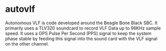 # autovlf
Autonomous VLF is code developed around the Beagle Bone Black SBC.  It primarily uses a TLV320 soundcard to record VLF Data up to 96KHz sample speed.
It uses a GPS Pulse Per Second (PPS) signal to keep the system phase stable by feeding this signal into the sound card with the VLF signal on the other channel.
